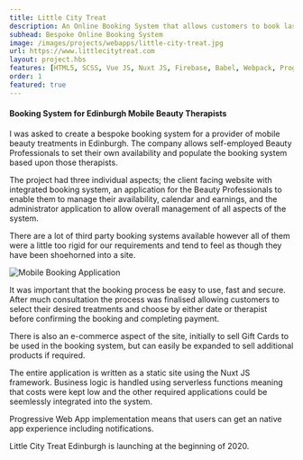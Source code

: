 ```yaml
---
title: Little City Treat
description: An Online Booking System that allows customers to book last minute spa and salon treatments to be delivered to their home, office or hotel.
subhead: Bespoke Online Booking System
image: /images/projects/webapps/little-city-treat.jpg
url: https://www.littlecitytreat.com
layout: project.hbs
features: [HTML5, SCSS, Vue JS, Nuxt JS, Firebase, Babel, Webpack, Progressive Web App]
order: 1
featured: true
---
```


#### Booking System for Edinburgh Mobile Beauty Therapists

I was asked to create a bespoke booking system for a provider of mobile beauty
treatments in Edinburgh. The company allows self-employed Beauty Professionals
to set their own availability and populate the booking system based upon those therapists.

The project had three individual aspects; the client facing website with integrated
booking system, an application for the Beauty Professionals to enable them to
manage their availability, calendar and earnings, and the administrator
application to allow overall management of all aspects of the system.

There are a lot of third party booking systems available however all of them were a
little too rigid for our requirements and tend to feel as though they have been
shoehorned into a site.

![Mobile Booking Application](/images/projects/webapps/booking-mobile.png)

It was important that the booking process be easy to use, fast and secure. After
much consultation the process was finalised allowing customers to select their desired
treatments and choose by either date or therapist before confirming the booking and
completing payment.

There is also an e-commerce aspect of the site, initially to sell Gift Cards to be used in the
booking system, but can easily be expanded to sell additional products if required.

The entire application is written as a static site using the Nuxt JS framework. Business
logic is handled using serverless functions meaning that costs were kept low and
the other required applications could be seemlessly integrated into the system.

Progressive Web App implementation means that users can get an native app experience
including notifications.

Little City Treat Edinburgh is launching at the beginning of 2020.
